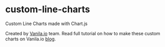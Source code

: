 # custom-line-charts
Custom Line Charts made with Chart.js

Created by [Vanila.io](https://vanila.io) team. Read full tutorial on how to make these custom charts on Vanila.io [blog](https://vanila.io).
